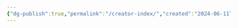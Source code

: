 ```yaml
---
{"dg-publish":true,"permalink":"/creator-index/","created":"2024-06-11T11:15:19.132-05:00","updated":"2024-06-11T17:50:35.817-05:00"}
---
```


